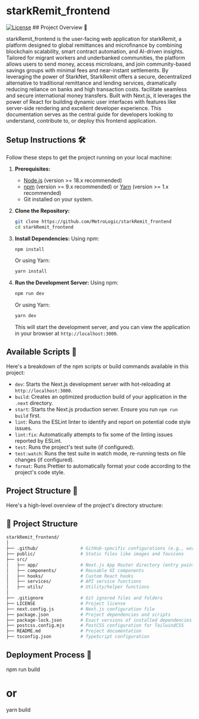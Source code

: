 # starkRemit_frontend

[![License](https://img.shields.io/badge/license-MIT-blue.svg)](LICENSE) ## Project Overview 🧐

starkRemit_frontend is the user-facing web application for starkRemit, a platform designed to global remittances and microfinance by combining blockchain scalability, smart contract automation, and AI-driven insights. Tailored for migrant workers and underbanked communities, the platform allows users to send money, access microloans, and join community-based savings groups with minimal fees and near-instant settlements. By leveraging the power of StarkNet, StarkRemit offers a secure, decentralized alternative to traditional remittance and lending services, dramatically reducing reliance on banks and high transaction costs. facilitate seamless and secure international money transfers. Built with Next.js, it leverages the power of React for building dynamic user interfaces with features like server-side rendering and excellent developer experience. This documentation serves as the central guide for developers looking to understand, contribute to, or deploy this frontend application.

## Setup Instructions 🛠️

Follow these steps to get the project running on your local machine:

1.  **Prerequisites:**
    * [Node.js](https://nodejs.org/) (version >= 18.x recommended)
    * [npm](https://www.npmjs.com/) (version >= 9.x recommended) or [Yarn](https://yarnpkg.com/) (version >= 1.x recommended)
    * Git installed on your system.

2.  **Clone the Repository:**
    ```bash
    git clone https://github.com/MetroLogic/starkRemit_frontend
    cd starkRemit_frontend
    ```

3.  **Install Dependencies:**
    Using npm:
    ```bash
    npm install
    ```
    Or using Yarn:
    ```bash
    yarn install
    ```

4.  **Run the Development Server:**
    Using npm:
    ```bash
    npm run dev
    ```
    Or using Yarn:
    ```bash
    yarn dev
    ```

    This will start the development server, and you can view the application in your browser at `http://localhost:3000`.

## Available Scripts 📜

Here's a breakdown of the npm scripts or build commands available in this project:

* `dev`: Starts the Next.js development server with hot-reloading at `http://localhost:3000`.
* `build`: Creates an optimized production build of your application in the `.next` directory.
* `start`: Starts the Next.js production server. Ensure you run `npm run build` first.
* `lint`: Runs the ESLint linter to identify and report on potential code style issues.
* `lint:fix`: Automatically attempts to fix some of the linting issues reported by ESLint.
* `test`: Runs the project's test suite (if configured).
* `test:watch`: Runs the test suite in watch mode, re-running tests on file changes (if configured).
* `format`: Runs Prettier to automatically format your code according to the project's code style.


## Project Structure 📂

Here's a high-level overview of the project's directory structure:

## 📁 Project Structure

```bash
starkRemit_frontend/
│
├── .github/                # GitHub-specific configurations (e.g., workflows, issue templates)
├── public/                 # Static files like images and favicons
├── src/
│   ├── app/                # Next.js App Router directory (entry point and routes)
│   ├── components/         # Reusable UI components
│   ├── hooks/              # Custom React hooks
│   ├── services/           # API service functions
│   ├── utils/              # Utility/helper functions
│
├── .gitignore              # Git ignored files and folders
├── LICENSE                 # Project license
├── next.config.js          # Next.js configuration file
├── package.json            # Project dependencies and scripts
├── package-lock.json       # Exact versions of installed dependencies
├── postcss.config.mjs      # PostCSS configuration for TailwindCSS
├── README.md               # Project documentation
├── tsconfig.json           # TypeScript configuration
```

## Deployment Process 📜

npm run build
# or
yarn build
